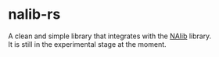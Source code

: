 # nalib-rs

A clean and simple library that integrates with the [NAlib](https://github.com/Manderby/NALib) library. \
It is still in the experimental stage at the moment.
